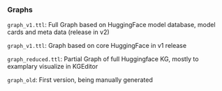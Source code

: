 ### Graphs

`graph_v1.ttl`: Full Graph based on HuggingFace model database, model cards and meta data (release in v2)

`graph_v1.ttl`: Graph based on core HuggingFace in v1 release

`graph_reduced.ttl`: Partial Graph of full Huggingface KG, mostly to examplary visualize in KGEditor

`graph_old`: First version, being manually generated


